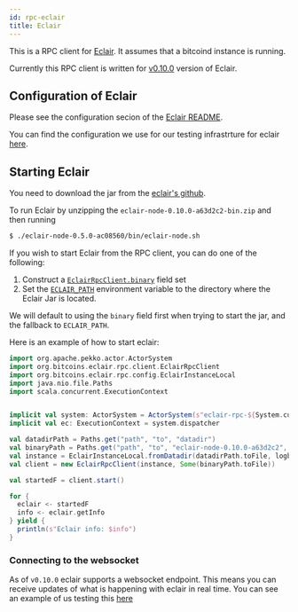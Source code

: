 ```yaml
---
id: rpc-eclair
title: Eclair
---
```


This is a RPC client for [Eclair](https://github.com/acinq/eclair). It assumes that a bitcoind instance is running.

Currently this RPC client is written for [v0.10.0](https://github.com/ACINQ/eclair/releases/tag/v0.10.0) version of Eclair.

## Configuration of Eclair

Please see the configuration secion of the
[Eclair README](https://github.com/acinq/eclair#configuring-eclair).

You can find the configuration we use for our testing infrastrture for eclair [here](https://github.com/bitcoin-s/bitcoin-s/blob/a043d3858ef33da51229ee59c478d2a6c9d5a46f/testkit/src/main/scala/org/bitcoins/testkit/eclair/rpc/EclairRpcTestUtil.scala#L98).

## Starting Eclair

You need to download the jar from the [eclair's github](https://github.com/ACINQ/eclair/releases/tag/v0.5.0).

To run Eclair by unzipping the `eclair-node-0.10.0-a63d2c2-bin.zip` and then running

```bash
$ ./eclair-node-0.5.0-ac08560/bin/eclair-node.sh
```

If you wish to start Eclair from the RPC client, you can do one of the following:

1. Construct a [`EclairRpcClient.binary`](https://github.com/bitcoin-s/bitcoin-s/blob/a043d3858ef33da51229ee59c478d2a6c9d5a46f/eclair-rpc/src/main/scala/org/bitcoins/eclair/rpc/client/EclairRpcClient.scala#L51) field set
2. Set the [`ECLAIR_PATH`](https://github.com/bitcoin-s/bitcoin-s/blob/a043d3858ef33da51229ee59c478d2a6c9d5a46f/eclair-rpc/src/main/scala/org/bitcoins/eclair/rpc/client/EclairRpcClient.scala#L701) environment variable to the directory where the Eclair Jar is located.

We will default to using the `binary` field first when trying to start the jar, and the fallback to `ECLAIR_PATH`.

Here is an example of how to start eclair:

```scala mdoc:invisible
import org.apache.pekko.actor.ActorSystem
import org.bitcoins.eclair.rpc.client.EclairRpcClient
import org.bitcoins.eclair.rpc.config.EclairInstanceLocal
import java.nio.file.Paths
import scala.concurrent.ExecutionContext
```

```scala mdoc:compile-only

implicit val system: ActorSystem = ActorSystem(s"eclair-rpc-${System.currentTimeMillis}")
implicit val ec: ExecutionContext = system.dispatcher

val datadirPath = Paths.get("path", "to", "datadir")
val binaryPath = Paths.get("path", "to", "eclair-node-0.10.0-a63d2c2", "bin", "eclair-node.sh")
val instance = EclairInstanceLocal.fromDatadir(datadirPath.toFile, logbackXml = None, proxyParams = None)
val client = new EclairRpcClient(instance, Some(binaryPath.toFile))

val startedF = client.start()

for {
  eclair <- startedF
  info <- eclair.getInfo
} yield {
  println(s"Eclair info: $info")
}
```

### Connecting to the websocket

As of `v0.10.0` eclair supports a websocket endpoint. This means you can receive updates of what is happening with eclair
in real time. You can see an example of us testing this [here](https://github.com/bitcoin-s/bitcoin-s/blob/a043d3858ef33da51229ee59c478d2a6c9d5a46f/eclair-rpc-test/src/test/scala/org/bitcoins/eclair/rpc/EclairRpcClientTest.scala#L591)
